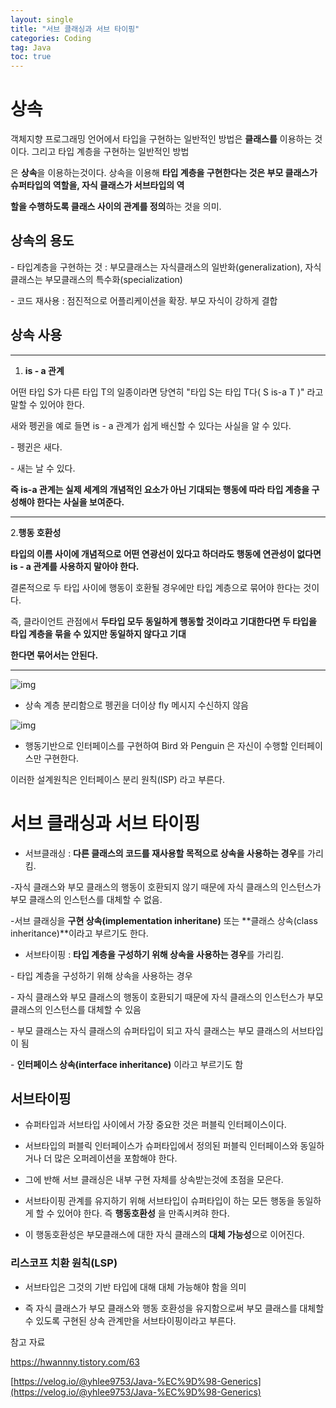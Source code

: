 ```yaml
---
layout: single
title: "서브 클래싱과 서브 타이핑"
categories: Coding
tag: Java
toc: true
---
```


# 상속

객체지향 프로그래밍 언어에서 타입을 구현하는 일반적인 방법은 **클래스를** 이용하는 것이다. 그리고 타입 계층을 구현하는 일반적인 방법

은 **상속**을 이용하는것이다. 상속을 이용해 **타입 계층을 구현한다는 것은 부모 클래스가 슈퍼타입의 역할을, 자식 클래스가 서브타입의 역**

**할을 수행하도록 클래스 사이의 관계를 정의**하는 것을 의미.



## 상속의 용도

\- 타입계층을 구현하는 것 : 부모클래스는 자식클래스의 일반화(generalization), 자식클래스는 부모클래스의 특수화(specialization)

\- 코드 재사용 : 점진적으로 어플리케이션을 확장. 부모 자식이 강하게 결합



## 상속 사용

------

1. **is - a 관계**

 어떤 타입 S가 다른 타입 T의 일종이라면 당연히 "타입 S는 타입 T다( S is-a T )" 라고 말할 수 있어야 한다.

 새와 펭귄을 예로 들면 is - a 관계가 쉽게 배신할 수 있다는 사실을 알 수 있다.



\- 펭귄은 새다.

\- 새는 날 수 있다.



**즉 is-a 관계는 실제 세계의 개념적인 요소가 아닌 기대되는 행동에 따라 타입 계층을 구성해야 한다는 사실을 보여준다.**



------

2.**행동 호환성**

 

**타입의 이름 사이에 개념적으로 어떤 연광선이 있다고 하더라도 행동에 연관성이 없다면 is - a 관계를 사용하지 말아야 한다.**

결론적으로 두 타입 사이에 행동이 호환될 경우에만 타입 계층으로 묶어야 한다는 것이다.

즉, 클라이언트 관점에서 **두타입 모두 동일하게 행동할 것이라고 기대한다면 두 타입을 타입 계층을 묶을 수 있지만 동일하지 않다고 기대**

**한다면 묶어서는 안된다.**

****



![img](https://blog.kakaocdn.net/dn/wDTcP/btqDHtdqUVJ/JvLcjaAY1plq0TUQPTnQ00/img.png)

-  상속 계층 분리함으로  펭귄을 더이상 fly 메시지 수신하지 않음

 

![img](https://blog.kakaocdn.net/dn/ATGNq/btqDJgqC7vU/Ql0fpRy2cvkoi33kmdm5Jk/img.png)

-  행동기반으로 인터페이스를 구현하여 Bird 와 Penguin 은 자신이 수행할 인터페이스만 구현한다.

  

  이러한 설계원칙은 인터페이스 분리 원칙(ISP) 라고 부른다.

# 서브 클래싱과 서브 타이핑

- 서브클래싱 : **다른 클래스의 코드를 재사용할 목적으로 상속을 사용하는 경우**를 가리킴.

-자식 클래스와 부모 클래스의 행동이 호환되지 않기 때문에 자식 클래스의 인스턴스가 부모 클래스의 인스턴스를 대체할 수 없음.

-서브 클래싱을 **구현 상속(implementation inheritane)** 또는 **클래스 상속(class inheritance)**이라고 부르기도 한다.



- 서브타이핑 : **타입 계층을 구성하기 위해 상속을 사용하는 경우**를 가리킴.

 \- 타입 계층을 구성하기 위해 상속을 사용하는 경우

 \- 자식 클래스와 부모 클래스의 행동이 호환되기 때문에 자식 클래스의 인스턴스가 부모 클래스의 인스턴스를 대체할 수 있음

 \- 부모 클래스는 자식 클래스의 슈퍼타입이 되고 자식 클래스는 부모 클래스의 서브타입이 됨

 \- **인터페이스 상속(interface inheritance)** 이라고 부르기도 함



## 서브타이핑

- 슈퍼타입과 서브타입 사이에서 가장 중요한 것은 퍼블릭 인터페이스이다.

- 서브타입의 퍼블릭 인터페이스가 슈퍼타입에서 정의된 퍼블릭 인터페이스와 동일하거나 더 많은 오퍼레이션을 포함해야 한다.

- 그에 반해 서브 클래싱은 내부 구현 자체를 상속받는것에 초점을 모은다.

- 서브타이핑 관계를 유지하기 위해 서브타입이 슈퍼타입이 하는 모든 행동을 동일하게 할 수 있어야 한다. 즉 **행동호환성** 을 만족시켜햐 한다.

- 이 행동호환성은 부모클래스에 대한 자식 클래스의 **대체 가능성**으로 이어진다.

  

### 리스코프 치환 원칙(LSP)

- 서브타입은 그것의 기반 타입에 대해 대체 가능해야 함을 의미

- 즉 자식 클래스가 부모 클래스와 행동 호환성을 유지함으로써 부모 클래스를 대체할 수 있도록 구현된 상속 관계만을 서브타이핑이라고 부른다.

  

참고  자료

[https://hwannny.tistory.com/63 ](https://hwannny.tistory.com/63 )

[https://velog.io/@yhlee9753/Java-%EC%9D%98-Generics](https://velog.io/@yhlee9753/Java-%EC%9D%98-Generics)